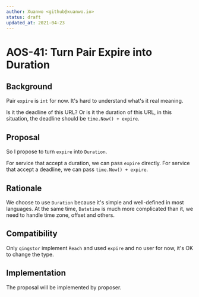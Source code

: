 ```yaml
---
author: Xuanwo <github@xuanwo.io>
status: draft
updated_at: 2021-04-23
---
```


# AOS-41: Turn Pair Expire into Duration

## Background

Pair `expire` is `int` for now. It's hard to understand what's it real meaning.

Is it the deadline of this URL? Or is it the duration of this URL, in this situation, the deadline should be `time.Now() + expire`. 

## Proposal

So I propose to turn `expire` into `Duration`.

For service that accept a duration, we can pass `expire` directly.
For service that accept a deadline, we can pass `time.Now() + expire`.

## Rationale

We choose to use `Duration` because it's simple and well-defined in most languages. At the same time, `Datetime` is much more complicated than it, we need to handle time zone, offset and others.

## Compatibility

Only `qingstor` implement `Reach` and used `expire` and no user for now, it's OK to change the type.

## Implementation

The proposal will be implemented by proposer.

